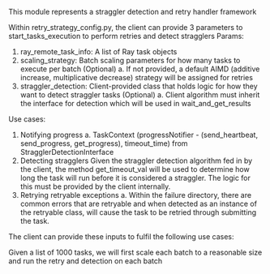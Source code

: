 This module represents a straggler detection and retry handler framework 

Within retry_strategy_config.py, the client can provide 3 parameters to start_tasks_execution to perform retries and detect stragglers 
Params:
1. ray_remote_task_info: A list of Ray task objects 
2. scaling_strategy: Batch scaling parameters for how many tasks to execute per batch (Optional)
    a. If not provided, a default AIMD (additive increase, multiplicative decrease) strategy will be assigned for retries
3. straggler_detection: Client-provided class that holds logic for how they want to detect straggler tasks (Optional)
   a. Client algorithm must inherit the interface for detection which will be used in wait_and_get_results

Use cases:
1. Notifying progress
    a. TaskContext (progressNotifier - (send_heartbeat, send_progress, get_progress), timeout_time) from StragglerDetectionInterface
2. Detecting stragglers
   Given the straggler detection algorithm fed in by the client, the method get_timeout_val will be used to determine how
   long the task will run before it is considered a straggler. The logic for this must be provided by the client internally.
3. Retrying retryable exceptions
   a. Within the failure directory, there are common errors that are retryable and when detected as an instance 
    of the retryable class, will cause the task to be retried through submitting the task. 

The client can provide these inputs to fulfil the following use cases:

Given a list of 1000 tasks, we will first scale each batch to a reasonable size and run the retry and detection on each batch 

